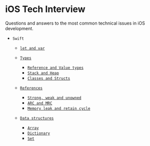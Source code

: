 # iOS Tech Interview

Questions and answers to the most common technical issues in iOS development.

- `Swift`
	- [`let and var`](Resources/Swift/Classes_and_Structs/README.md)

	- [`Types`](Resources/Swift/Types/README.md)

		- [`Reference and Value types`](Resources/Swift/Types/README.md#reference-and-value-types)
		- [`Stack and Heap`](Resources/Swift/Types/README.md#stack-and-heap)
		- [`Classes and Structs`](Resources/Swift/Types/README.md#classes-and-structures)	
		
	- [`References`](Resources/Swift/References/README.md)
		- [`Strong, weak and unowned`](Resources/Swift/References/README.md#strong-weak-and-unowned)
		- [`ARC and MRC`](Resources/Swift/References/README.md#arc-and-mrc)
		- [`Memory leak and retain cycle`](Resources/Swift/References/README.md#memory-leak-and-retain-cycle)
		
	- [`Data structures`](Resources/Swift/Data_structures/README.md)
		- [`Array`](Resources/Swift/Data_structures/README.md#array)
		- [`Dictionary`](Resources/Swift/Data_structures/README.md#dictionary)
		- [`Set`](Resources/Swift/Data_structures/README.md#set)
